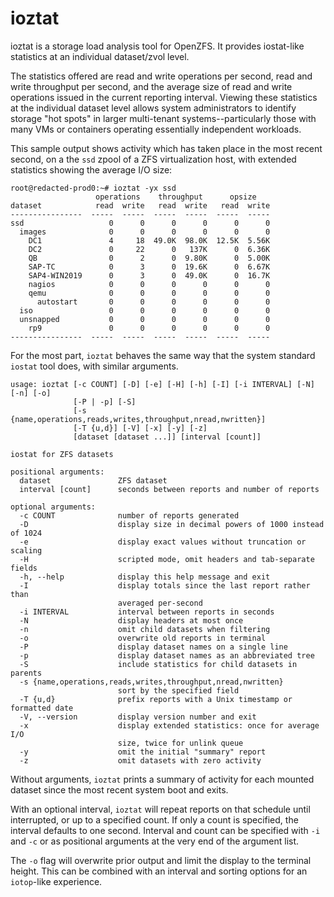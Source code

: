 # ioztat
ioztat is a storage load analysis tool for OpenZFS. It provides iostat-like statistics at an individual dataset/zvol level.

The statistics offered are read and write operations per second, read and write throughput per second, and the average size of read and write operations issued in the current reporting interval. Viewing these statistics at the individual dataset level allows system administrators to identify storage "hot spots" in larger multi-tenant systems--particularly those with many VMs or containers operating essentially independent workloads.

This sample output shows activity which has taken place in the most recent second, on a the `ssd` zpool of a ZFS virtualization host, with extended statistics showing the average I/O size:

````
root@redacted-prod0:~# ioztat -yx ssd
                   operations    throughput      opsize
dataset            read  write   read  write   read  write
----------------  -----  -----  -----  -----  -----  -----
ssd                   0      0      0      0      0      0
  images              0      0      0      0      0      0
    DC1               4     18  49.0K  98.0K  12.5K  5.56K
    DC2               0     22      0   137K      0  6.36K
    QB                0      2      0  9.80K      0  5.00K
    SAP-TC            0      3      0  19.6K      0  6.67K
    SAP4-WIN2019      0      3      0  49.0K      0  16.7K
    nagios            0      0      0      0      0      0
    qemu              0      0      0      0      0      0
      autostart       0      0      0      0      0      0
  iso                 0      0      0      0      0      0
  unsnapped           0      0      0      0      0      0
    rp9               0      0      0      0      0      0
----------------  -----  -----  -----  -----  -----  -----
````

For the most part, `ioztat` behaves the same way that the system standard `iostat` tool does, with similar arguments.

````
usage: ioztat [-c COUNT] [-D] [-e] [-H] [-h] [-I] [-i INTERVAL] [-N] [-n] [-o]
              [-P | -p] [-S]
              [-s {name,operations,reads,writes,throughput,nread,nwritten}]
              [-T {u,d}] [-V] [-x] [-y] [-z]
              [dataset [dataset ...]] [interval [count]]

iostat for ZFS datasets

positional arguments:
  dataset               ZFS dataset
  interval [count]      seconds between reports and number of reports

optional arguments:
  -c COUNT              number of reports generated
  -D                    display size in decimal powers of 1000 instead of 1024
  -e                    display exact values without truncation or scaling
  -H                    scripted mode, omit headers and tab-separate fields
  -h, --help            display this help message and exit
  -I                    display totals since the last report rather than
                        averaged per-second
  -i INTERVAL           interval between reports in seconds
  -N                    display headers at most once
  -n                    omit child datasets when filtering
  -o                    overwrite old reports in terminal
  -P                    display dataset names on a single line
  -p                    display dataset names as an abbreviated tree
  -S                    include statistics for child datasets in parents
  -s {name,operations,reads,writes,throughput,nread,nwritten}
                        sort by the specified field
  -T {u,d}              prefix reports with a Unix timestamp or formatted date
  -V, --version         display version number and exit
  -x                    display extended statistics: once for average I/O
                        size, twice for unlink queue
  -y                    omit the initial "summary" report
  -z                    omit datasets with zero activity
  ````

Without arguments, `ioztat` prints a summary of activity for each mounted dataset since the most recent system boot and exits.

With an optional interval, `ioztat` will repeat reports on that schedule until interrupted, or up to a specified count.  If only a count is specified, the interval defaults to one second.  Interval and count can be specified with `-i` and `-c` or as positional arguments at the very end of the argument list.

The `-o` flag will overwrite prior output and limit the display to the terminal height.  This can be combined with an interval and sorting options for an `iotop`-like experience.
